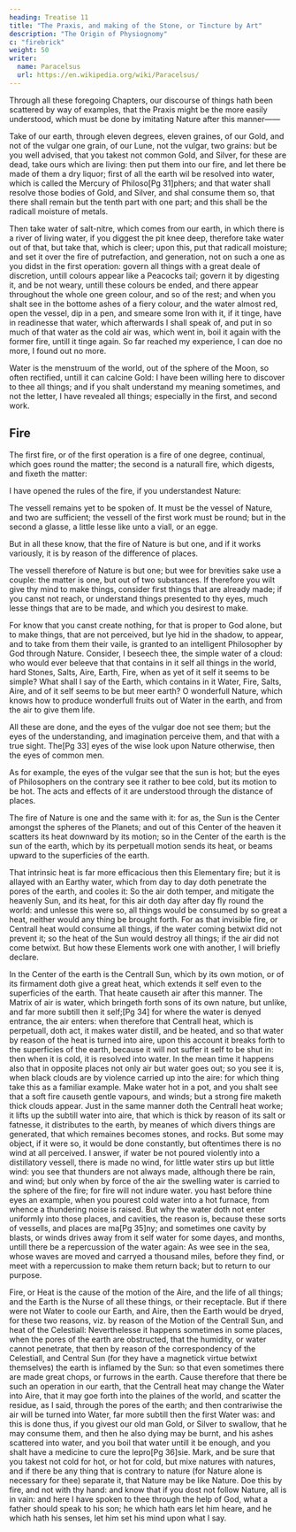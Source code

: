 ```yaml
---
heading: Treatise 11
title: "The Praxis, and making of the Stone, or Tincture by Art"
description: "The Origin of Physiognomy"
c: "firebrick"
weight: 50
writer:
  name: Paracelsus
  url: https://en.wikipedia.org/wiki/Paracelsus/
---
```




Through all these foregoing Chapters, our discourse of things hath been scattered by way of examples, that the Praxis might be the more easily understood, which must be done by imitating Nature after this manner——

Take of our earth, through eleven degrees, eleven graines, of our Gold, and not of the vulgar one grain, of our Lune, not the vulgar, two grains: but be you well advised, that you takest not common Gold, and Silver, for these are dead, take ours which are living: then put them into our fire, and let there be made of them a dry liquor; first of all the earth wil be resolved into water, which is called the Mercury of Philoso[Pg 31]phers; and that water shall resolve those bodies of Gold, and Silver, and shal consume them so, that there shall remain but the tenth part with one part; and this shall be the radicall moisture of metals. 

Then take water of salt-nitre, which comes from our earth, in which there is a river of living water, if you diggest the pit knee deep, therefore take water out of that, but take that, which is cleer; upon this, put that radicall moisture; and set it over the fire of putrefaction, and generation, not on such a one as you didst in the first operation: govern all things with a great deale of discretion, untill colours appear like a Peacocks tail; govern it by digesting it, and be not weary, untill these colours be ended, and there appear throughout the whole one green colour, and so of the rest; and when you shalt see in the bottome ashes of a fiery colour, and the water almost red, open the vessel, dip in a pen, and smeare some Iron with it, if it tinge, have in readinesse that water, which afterwards I shall speak of, and put in so much of that water as the cold air was, which went in, boil it again with the former fire, untill it tinge again. So far reached my experience, I can doe no more, I found out no more. 

Water is the menstruum of the world, out of the sphere of the Moon, so often rectified, untill it can calcine Gold: I have been willing here to discover to thee all things; and if you shalt understand my meaning sometimes, and not the letter, I have revealed all things; especially in the first, and second work.


## Fire

The first fire, or of the first operation is a fire of one degree, continual, which goes round the matter; the second is a naturall fire, which digests, and fixeth the matter: 

I have opened the rules of the fire, if you understandest Nature: 

The vessell remains yet to be spoken of. It must be the vessel of Nature, and two are sufficient; the vessell of the first work must be round; but in the second a glasse, a little lesse like unto a viall, or an egge. 

But in all these know, that the fire of Nature is but one, and if it works variously, it is by reason of the difference of places. 

The vessell therefore of Nature is but one; but wee for brevities sake use a couple: the matter is one, but out of two substances. If therefore you wilt give thy mind to make things, consider first things that are already made; if you canst not reach, or understand things presented to thy eyes, much lesse things that are to be made, and which you desirest to make. 

For know that you canst create nothing, for that is proper to God alone, but to make things, that are not perceived, but lye hid in the shadow, to appear, and to take from them their vaile, is granted to an intelligent Philosopher by God through Nature. Consider, I beseech thee, the simple water of a cloud: who would ever beleeve that that contains in it self all things in the world, hard Stones, Salts, Aire, Earth, Fire, when as yet of it self it seems to be simple? What shall I say of the Earth, which contains in it Water, Fire, Salts, Aire, and of it self seems to be but meer earth? O wonderfull Nature, which knows how to produce wonderfull fruits out of Water in the earth, and from the air to give them life. 

All these are done, and the eyes of the vulgar doe not see them; but the eyes of the understanding, and imagination perceive them, and that with a true sight. The[Pg 33] eyes of the wise look upon Nature otherwise, then the eyes of common men. 

As for example, the eyes of the vulgar see that the sun is hot; but the eyes of Philosophers on the contrary see it rather to bee cold, but its motion to be hot. The acts and effects of it are understood through the distance of places.

The fire of Nature is one and the same with it: for as, the Sun is the Center amongst the spheres of the Planets; and out of this Center of the heaven it scatters its heat downward by its motion; so in the Center of the earth is the sun of the earth, which by its perpetuall motion sends its heat, or beams upward to the superficies of the earth. 

That intrinsic heat is far more efficacious then this Elementary fire; but it is allayed with an Earthy water, which from day to day doth penetrate the pores of the earth, and cooles it: So the air doth temper, and mitigate the heavenly Sun, and its heat, for this air doth day after day fly round the world: and unlesse this were so, all things would be consumed by so great a heat, neither would any thing be brought forth. For as that invisible fire, or Centrall heat would consume all things, if the water coming betwixt did not prevent it; so the heat of the Sun would destroy all things; if the air did not come betwixt. But how these Elements work one with another, I will briefly declare. 

In the Center of the earth is the Centrall Sun, which by its own motion, or of its firmament doth give a great heat, which extends it self even to the superficies of the earth. That heate causeth air after this manner. The Matrix of air is water, which bringeth forth sons of its own nature, but unlike, and far more subtill then it self;[Pg 34] for where the water is denyed entrance, the air enters: when therefore that Centrall heat, which is perpetuall, doth act, it makes water distill, and be heated, and so that water by reason of the heat is turned into aire, upon this account it breaks forth to the superficies of the earth, because it will not suffer it self to be shut in: then when it is cold, it is resolved into water. In the mean time it happens also that in opposite places not only air but water goes out; so you see it is, when black clouds are by violence carried up into the aire: for which thing take this as a familiar example. Make water hot in a pot, and you shalt see that a soft fire causeth gentle vapours, and winds; but a strong fire maketh thick clouds appear. Just in the same manner doth the Centrall heat worke; it lifts up the subtill water into aire, that which is thick by reason of its salt or fatnesse, it distributes to the earth, by meanes of which divers things are generated, that which remaines becomes stones, and rocks. But some may object, if it were so, it would be done constantly, but oftentimes there is no wind at all perceived. I answer, if water be not poured violently into a distillatory vessell, there is made no wind, for little water stirs up but little wind: you see that thunders are not always made, although there be rain, and wind; but only when by force of the air the swelling water is carried to the sphere of the fire; for fire will not indure water. you hast before thine eyes an example, when you pourest cold water into a hot furnace, from whence a thundering noise is raised. But why the water doth not enter uniformly into those places, and cavities, the reason is, because these sorts of vessells, and places are ma[Pg 35]ny; and sometimes one cavity by blasts, or winds drives away from it self water for some dayes, and months, untill there be a repercussion of the water again: As wee see in the sea, whose waves are moved and carryed a thousand miles, before they find, or meet with a repercussion to make them return back; but to return to our purpose.

Fire, or Heat is the cause of the motion of the Aire, and the life of all things; and the Earth is the Nurse of all these things, or their receptacle. But if there were not Water to coole our Earth, and Aire, then the Earth would be dryed, for these two reasons, viz. by reason of the Motion of the Centrall Sun, and heat of the Celestiall: Neverthelesse it happens sometimes in some places, when the pores of the earth are obstructed, that the humidity, or water cannot penetrate, that then by reason of the correspondency of the Celestiall, and Central Sun (for they have a magnetick virtue betwixt themselves) the earth is inflamed by the Sun: so that even sometimes there are made great chops, or furrows in the earth. Cause therefore that there be such an operation in our earth, that the Centrall heat may change the Water into Aire, that it may goe forth into the plaines of the world, and scatter the residue, as I said, through the pores of the earth; and then contrariwise the air will be turned into Water, far more subtill then the first Water was: and this is done thus, if you givest our old man Gold, or Silver to swallow, that he may consume them, and then he  also dying may be burnt, and his ashes scattered into water, and you boil that water untill it be enough, and you shalt have a medicine to cure the lepro[Pg 36]sie. Mark, and be sure that you takest not cold for hot, or hot for cold, but mixe natures with natures, and if there be any thing that is contrary to nature (for Nature alone is necessary for thee) separate it, that Nature may be like Nature. Doe this by fire, and not with thy hand: and know that if you dost not follow Nature, all is in vain: and here I have spoken to thee through the help of God, what a father should speak to his son; he  which hath ears let him heare, and he which hath his senses, let him set his mind upon what I say.


